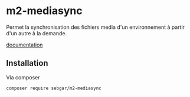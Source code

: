 # m2-mediasync

Permet la synchronisation des fichiers media d'un environnement à partir d'un autre à la demande.

[documentation](doc/doc.md)

## Installation

Via composer

```bash
composer require sebgar/m2-mediasync
```